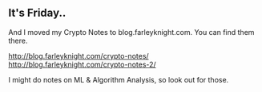 ## It's Friday..

And I moved my Crypto Notes to blog.farleyknight.com. You can find them there.

http://blog.farleyknight.com/crypto-notes/
http://blog.farleyknight.com/crypto-notes-2/

I might do notes on ML & Algorithm Analysis, so look out for those.

